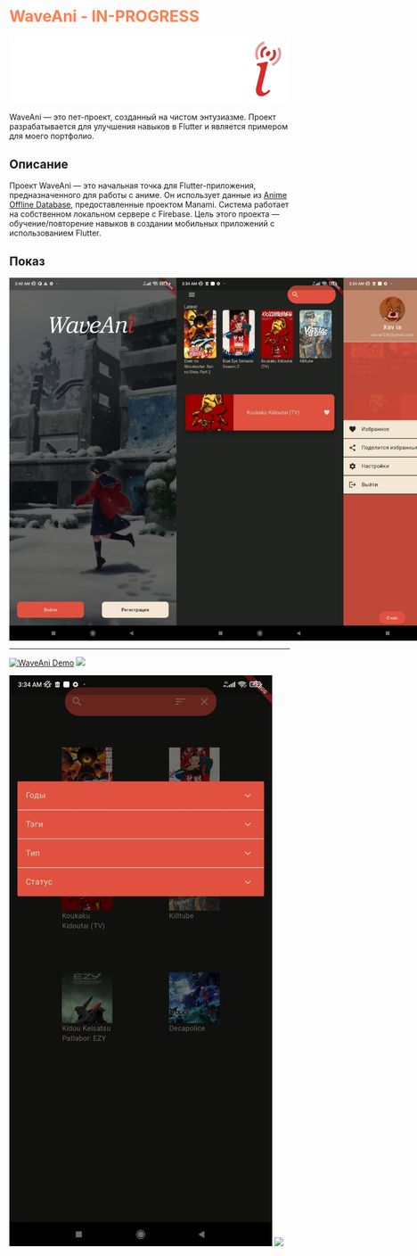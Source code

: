 <h1><span style="color: coral">WaveAni - IN-PROGRESS</span></h1>

![Логотип проекта](https://github.com/XaviaFlutter/AnimeApp_flutter/blob/master/assets/images/logo_anime.png?raw=true)

WaveAni — это пет-проект, созданный на чистом энтузиазме. Проект разрабатывается для улучшения навыков в Flutter и является примером для моего портфолио.

## Описание
Проект WaveAni — это начальная точка для Flutter-приложения, предназначенного для работы с аниме. Он использует данные из [Anime Offline Database](https://github.com/manami-project/anime-offline-database), предоставленные проектом Manami. Система работает на собственном локальном сервере с Firebase. Цель этого проекта — обучение/повторение навыков в создании мобильных приложений с использованием Flutter.

## Показ

<div style="display: flex; justify-content: space-between;">
  <img src="https://github.com/XaviaFlutter/AnimeApp_flutter/blob/master/assets/screenshots/screenshot1.jpg?raw=true" width="300" />
  <img src="https://github.com/XaviaFlutter/AnimeApp_flutter/blob/master/assets/screenshots/screenshot2.jpg?raw=true" width="300" />
  <img src="https://github.com/XaviaFlutter/AnimeApp_flutter/blob/master/assets/screenshots/screenshot4.jpg?raw=true" width="300" />
  <img src="https://github.com/XaviaFlutter/AnimeApp_flutter/blob/master/assets/screenshots/screenshot3.jpg?raw=true" width="300" />
</div>

---
[![WaveAni Demo](https://img.youtube.com/vi/z4cFByrSySg/0.jpg)](https://youtube.com/shorts/z4cFByrSySg?si=WNpnYY7Nn_uCnOxs)
<img src="https://img.youtube.com/vi/z4cFByrSySg/0.jpg" width="200"/>

[![WaveAni Demo 2](https://github.com/XaviaFlutter/AnimeApp_flutter/blob/master/assets/screenshots/screenshot3.jpg)](https://www.youtube.com/watch?v=dQw4w9WgXcQ)
<img src="https://img.youtube.com/vi/dQw4w9WgXcQ/0.jpg" width="200"/>
